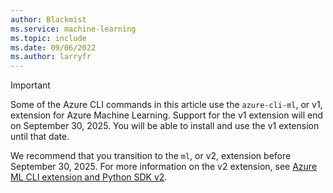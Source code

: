 ```yaml
---
author: Blackmist
ms.service: machine-learning
ms.topic: include
ms.date: 09/06/2022
ms.author: larryfr
---
```


> [!IMPORTANT]
> Some of the Azure CLI commands in this article use the `azure-cli-ml`, or v1, extension for Azure Machine Learning. Support for the v1 extension will end on September 30, 2025. You will be able to install and use the v1 extension until that date.
>
> We recommend that you transition to the `ml`, or v2, extension before September 30, 2025. For more information on the v2 extension, see [Azure ML CLI extension and Python SDK v2](../concept-v2.md).
